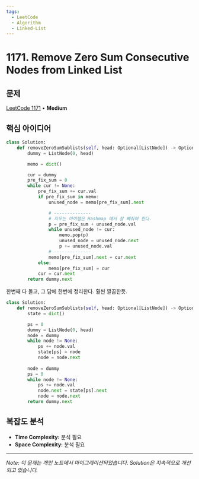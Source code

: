 ```yaml
---
tags:
  - LeetCode
  - Algorithm
  - Linked-List
---
```


# 1171. Remove Zero Sum Consecutive Nodes from Linked List

## 문제

[LeetCode 1171](https://leetcode.com/problems/remove-zero-sum-consecutive-nodes-from-linked-list/description/?envType=list&envId=xfgt7zgc) • **Medium**

## 핵심 아이디어

```python
class Solution:
    def removeZeroSumSublists(self, head: Optional[ListNode]) -> Optional[ListNode]:
        dummy = ListNode(0, head)

        memo = dict()

        cur = dummy
        pre_fix_sum = 0
        while cur != None:
            pre_fix_sum += cur.val
            if pre_fix_sum in memo:
                unused_node = memo[pre_fix_sum].next

				# --------------
				# 지우는 아이템은 Hashmap 에서 잘 빼줘야 한다.
                p = pre_fix_sum + unused_node.val
                while unused_node != cur:
                    memo.pop(p)
                    unused_node = unused_node.next
                    p += unused_node.val
                # --------------
                memo[pre_fix_sum].next = cur.next
            else:
                memo[pre_fix_sum] = cur
            cur = cur.next
        return dummy.next
```


한번째 다 돌고, 그 담에 한번에 정리한다. 훨씬 깔끔한듯. 

```python
class Solution:
    def removeZeroSumSublists(self, head: Optional[ListNode]) -> Optional[ListNode]:
        state = dict()

        ps = 0
        dummy = ListNode(0, head)
        node = dummy
        while node != None:
            ps += node.val
            state[ps] = node
            node = node.next
        
        node = dummy
        ps = 0
        while node != None:
            ps += node.val
            node.next = state[ps].next
            node = node.next
        return dummy.next
```

## 복잡도 분석

- **Time Complexity:** 분석 필요
- **Space Complexity:** 분석 필요


---

*Note: 이 문제는 개인 노트에서 마이그레이션되었습니다. Solution은 지속적으로 개선되고 있습니다.*
